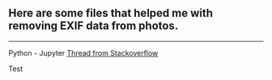 ## Here are some files that helped me with removing EXIF data from photos.
___
Python - Jupyter
[Thread from Stackoverflow](https://stackoverflow.com/questions/51219159/remove-exif-from-all-files-in-directory)

Test
